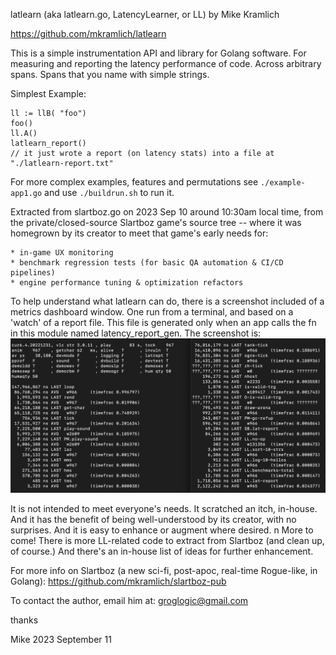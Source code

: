 latlearn (aka latlearn.go, LatencyLearner, or LL)
    by Mike Kramlich

https://github.com/mkramlich/latlearn

This is a simple instrumentation API and library for Golang software. For measuring and reporting the latency performance of code. Across arbitrary spans. Spans that you name with simple strings.

Simplest Example:
```
ll := llB( "foo")
foo()
ll.A()
latlearn_report()
// it just wrote a report (on latency stats) into a file at "./latlearn-report.txt"
```

For more complex examples, features and permutations see `./example-app1.go` and use `./buildrun.sh` to run it.

Extracted from slartboz.go on 2023 Sep 10 around 10:30am local time,
from the private/closed-source Slartboz game's source tree -- where
it was homegrown by its creator to meet that game's early needs for:

    * in-game UX monitoring
    * benchmark regression tests (for basic QA automation & CI/CD pipelines)
    * engine performance tuning & optimization refactors

To help understand what latlearn can do, there is a screenshot included of a metrics dashboard window. One run from a terminal, and based on a 'watch' of a report file. This file is generated only when an app calls the fn in this module named latency_report_gen. The screenshot is:
![](./report-watch-screenshot.png)

It is not intended to meet everyone's needs. It scratched an itch, in-house. And it has the benefit of being well-understood by its creator, with no surprises. And it is easy to enhance or augment where desired.
n
More to come! There is more LL-related code to extract from Slartboz (and clean up, of course.) And there's an in-house list of ideas for further enhancement.

For more info on Slartboz (a new sci-fi, post-apoc, real-time Rogue-like, in Golang):
    https://github.com/mkramlich/slartboz-pub

To contact the author, email him at:
    groglogic@gmail.com

thanks

Mike
2023 September 11

